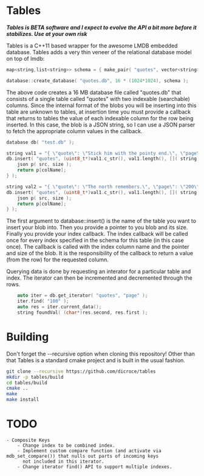 # Tables

**_Tables is BETA software and I expect to evolve the API a bit more before it stabilizes. Use at your own risk_**

Tables is a C++11 based wrapper for the awesome LMDB embedded database. Tables adds a very thin veneer of the relational database model on top of lmdb:

```c++
map<string,list<string>> schema = { make_pair( "quotes", vector<string>{ "page", "speaker" } ) };

database::create_database( "quotes.db", 16 * (1024*1024), schema );
```

The above code creates a 16 MB database file called "quotes.db" that consists of a single table called "quotes" with two indexable (searchable) columns. Since the internal format of the blobs you will be inserting into this table are unknown to tables, at insertion time you must provide a callback that returns to tables the value of each indexable column for the row being inserted. In this case, the blob is a JSON string, so I can use a JSON parser to fetch the appropriate column values in the callback.

```c++
database db( "test.db" );

string val1 = "{ \"quote\": \"Stick him with the pointy end.\", \"page\": \"100\", \"speaker\": \"John Snow\" }";
db.insert( "quotes", (uint8_t*)val1.c_str(), val1.length(), []( string colName, const uint8_t* src, size_t size ) {
    json p( src, size );
    return p[colName];
} );

string val2 = "{ \"quote\": \"The north remembers.\", \"page\": \"200\", \"speaker\": \"Bran\" }";
db.insert( "quotes", (uint8_t*)val1.c_str(), val1.length(), []( string colName, const uint8_t* src, size_t size ) {
    json p( src, size );
    return p[colName];
} );

```

The first argument to database::insert() is the name of the table you want to insert your blob into. Then you provide a pointer to you blob and its size. Finally you provide your index callback. The index callback will be called once for every index specified in the schema for this table (in this case once). The callback is called with the index column name and the pointer and size of the blob. It is the responsibility of the callback to return a value (from the row) for the requested column.

Querying data is done by requesting an interator for a particular table and index. The iterator can then be incremented and decremented through the rows.

```c++
    auto iter = db.get_iterator( "quotes", "page" );
    iter.find( "100" );
    auto res = iter.current_data();
    string foundVal( (char*)res.second, res.first );
```

# Building
Don't forget the --recursive option when cloning this repository! Other than that Tables is a standard cmake project and is built in the usual fashion.

```bash
git clone --recursive https://github.com/dicroce/tables
mkdir -p tables/build
cd tables/build
cmake ..
make
make install
```

# TODO
    - Composite Keys
        - Change index to be combined index.
        - Implement custom compare function (and activate via mdb_set_compare()) that nulls out parts of incoming keys
          not included in this iterator.
        - Change iterator find() API to support multiple indexes.
